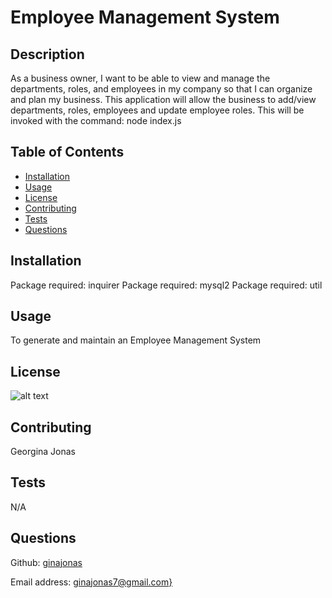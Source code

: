 # Employee Management System

  ## Description
  As a business owner, I want to be able to view and manage the departments, roles, and employees in my company so that I can organize and plan my business. This application will allow the business to add/view departments, roles, employees and update employee roles. This will be invoked with the command: node index.js

  ## Table of Contents

  - [Installation](#installation)
  - [Usage](#usage)
  - [License](#license)
  - [Contributing](#contributing)
  - [Tests](#tests)
  - [Questions](#questions)


  ## Installation 
  Package required: inquirer
  Package required: mysql2
  Package required: util

  ## Usage
  To generate and maintain an Employee Management System

  ## License
  ![alt text](https://badgen.net/badge/license/None)
  

  ## Contributing
  Georgina Jonas

  ## Tests
  N/A

  ## Questions
  Github: [ginajonas](https://github.com/ginajonas)

  Email address: [ginajonas7@gmail.com}](mailto:ginajonas7@gmail.com)
  
